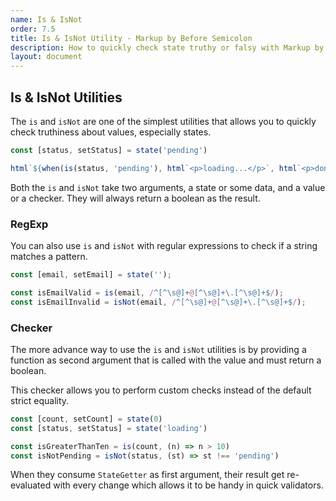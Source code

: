 ```yaml
---
name: Is & IsNot
order: 7.5
title: Is & IsNot Utility - Markup by Before Semicolon
description: How to quickly check state truthy or falsy with Markup by Before Semicolon
layout: document
---
```


## Is & IsNot Utilities

The `is` and `isNot` are one of the simplest utilities that allows you to quickly check truthiness about values, especially states.

```javascript
const [status, setStatus] = state('pending')

html`${when(is(status, 'pending'), html`<p>loading...</p>`, html`<p>done</p>`)}`
```

Both the `is` and `isNot` take two arguments, a state or some data, and a value or a checker. They will always return a boolean as the result.

### RegExp

You can also use `is` and `isNot` with regular expressions to check if a string matches a pattern.

```javascript
const [email, setEmail] = state('');

const isEmailValid = is(email, /^[^\s@]+@[^\s@]+\.[^\s@]+$/);
const isEmailInvalid = isNot(email, /^[^\s@]+@[^\s@]+\.[^\s@]+$/);
```

### Checker

The more advance way to use the `is` and `isNot` utilities is by providing a function as second argument that is called with the value and must return a boolean.

This checker allows you to perform custom checks instead of the default strict equality.

```javascript
const [count, setCount] = state(0)
const [status, setStatus] = state('loading')

const isGreaterThanTen = is(count, (n) => n > 10)
const isNotPending = isNot(status, (st) => st !== 'pending')
```

When they consume `StateGetter` as first argument, their result get re-evaluated with every change which allows it to be handy in quick validators.
